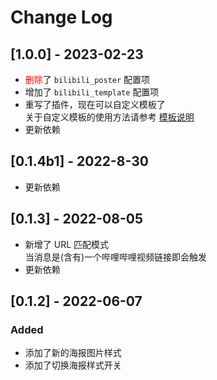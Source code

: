# Change Log

## [1.0.0] - 2023-02-23

- <font color='red'>删除</font>了 `bilibili_poster` 配置项
- 增加了 `bilibili_template` 配置项
- 重写了插件，现在可以自定义模板了  
  关于自定义模板的使用方法请参考 [模板说明](/docs/template.markdown)
- 更新依赖

## [0.1.4b1] - 2022-8-30

- 更新依赖

## [0.1.3] - 2022-08-05

- 新增了 URL 匹配模式  
   当消息是(含有)一个哔哩哔哩视频链接即会触发
- 更新依赖

## [0.1.2] - 2022-06-07

### Added

- 添加了新的海报图片样式
- 添加了切换海报样式开关
